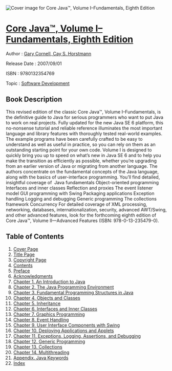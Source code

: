 ![Cover image for Core Java™, Volume I–Fundamentals, Eighth Edition](https://imgdetail.ebookreading.net/cover/cover/software_development/EB9780132354769.jpg)

[Core Java™, Volume I–Fundamentals, Eighth Edition](https://ebookreading.net/view/book/Core+Java%E2%84%A2%2C+Volume+I%E2%80%93Fundamentals%2C+Eighth+Edition-EB9780132354769_1.html "Core Java™, Volume I–Fundamentals, Eighth Edition")
====================================================================================================================

Author : [Gary Cornell](https://ebookreading.net/search/author/Gary+Cornell),[ Cay S. Horstmann](https://ebookreading.net/search/author/+Cay+S.+Horstmann)

Release Date : 2007/09/01

ISBN : 9780132354769

Topic : [Software Development](https://ebookreading.net/search/category/software-development)

Book Description
-----------------

This revised edition of the classic Core Java™, Volume I–Fundamentals, is the definitive guide to Java for serious programmers who want to put Java to work on real projects.
Fully updated for the new Java SE 6 platform, this no-nonsense tutorial and reliable reference illuminates the most important language and library features with thoroughly tested real-world examples. The example programs have been carefully crafted to be easy to understand as well as useful in practice, so you can rely on them as an outstanding starting point for your own code.
Volume I is designed to quickly bring you up to speed on what’s new in Java SE 6 and to help you make the transition as efficiently as possible, whether you’re upgrading from an earlier version of Java or migrating from another language. The authors concentrate on the fundamental concepts of the Java language, along with the basics of user-interface programming. You’ll find detailed, insightful coverage of 
 Java fundamentals 
 Object-oriented programming 
 Interfaces and inner classes 
 Reflection and proxies 
 The event listener model 
GUI programming with Swing
Packaging applications
Exception handling
Logging and debugging
Generic programming
The collections framework
Concurrency
For detailed coverage of XML processing, networking, databases, internationalization, security, advanced AWT/Swing, and other advanced features, look for the forthcoming eighth edition of Core Java™, Volume II—Advanced Features (ISBN: 978-0-13-235479-0).
              
Table of Contents
-----------------

1. [Cover Page](https://ebookreading.net/view/book/Core+Java%E2%84%A2%2C+Volume+I%E2%80%93Fundamentals%2C+Eighth+Edition-EB9780132354769_1.html)
1. [Title Page](https://ebookreading.net/view/book/Core+Java%E2%84%A2%2C+Volume+I%E2%80%93Fundamentals%2C+Eighth+Edition-EB9780132354769_3.html)
1. [Copyright Page](https://ebookreading.net/view/book/Core+Java%E2%84%A2%2C+Volume+I%E2%80%93Fundamentals%2C+Eighth+Edition-EB9780132354769_4.html)
1. [Contents](https://ebookreading.net/view/book/Core+Java%E2%84%A2%2C+Volume+I%E2%80%93Fundamentals%2C+Eighth+Edition-EB9780132354769_5.html)
1. [Preface](https://ebookreading.net/view/book/Core+Java%E2%84%A2%2C+Volume+I%E2%80%93Fundamentals%2C+Eighth+Edition-EB9780132354769_6.html#pref01)
1. [Acknowledgments](https://ebookreading.net/view/book/Core+Java%E2%84%A2%2C+Volume+I%E2%80%93Fundamentals%2C+Eighth+Edition-EB9780132354769_7.html#pref02)
1. [Chapter 1. An Introduction to Java](https://ebookreading.net/view/book/Core+Java%E2%84%A2%2C+Volume+I%E2%80%93Fundamentals%2C+Eighth+Edition-EB9780132354769_8.html#ch01)
1. [Chapter 2. The Java Programming Environment](https://ebookreading.net/view/book/Core+Java%E2%84%A2%2C+Volume+I%E2%80%93Fundamentals%2C+Eighth+Edition-EB9780132354769_9.html#ch02)
1. [Chapter 3. Fundamental Programming Structures in Java](https://ebookreading.net/view/book/Core+Java%E2%84%A2%2C+Volume+I%E2%80%93Fundamentals%2C+Eighth+Edition-EB9780132354769_10.html#ch03)
1. [Chapter 4. Objects and Classes](https://ebookreading.net/view/book/Core+Java%E2%84%A2%2C+Volume+I%E2%80%93Fundamentals%2C+Eighth+Edition-EB9780132354769_11.html#ch04)
1. [Chapter 5. Inheritance](https://ebookreading.net/view/book/Core+Java%E2%84%A2%2C+Volume+I%E2%80%93Fundamentals%2C+Eighth+Edition-EB9780132354769_12.html#ch05)
1. [Chapter 6. Interfaces and Inner Classes](https://ebookreading.net/view/book/Core+Java%E2%84%A2%2C+Volume+I%E2%80%93Fundamentals%2C+Eighth+Edition-EB9780132354769_13.html#ch06)
1. [Chapter 7. Graphics Programming](https://ebookreading.net/view/book/Core+Java%E2%84%A2%2C+Volume+I%E2%80%93Fundamentals%2C+Eighth+Edition-EB9780132354769_14.html#ch07)
1. [Chapter 8. Event Handling](https://ebookreading.net/view/book/Core+Java%E2%84%A2%2C+Volume+I%E2%80%93Fundamentals%2C+Eighth+Edition-EB9780132354769_15.html#ch08)
1. [Chapter 9. User Interface Components with Swing](https://ebookreading.net/view/book/Core+Java%E2%84%A2%2C+Volume+I%E2%80%93Fundamentals%2C+Eighth+Edition-EB9780132354769_16.html#ch09)
1. [Chapter 10. Deploying Applications and Applets](https://ebookreading.net/view/book/Core+Java%E2%84%A2%2C+Volume+I%E2%80%93Fundamentals%2C+Eighth+Edition-EB9780132354769_17.html#ch10)
1. [Chapter 11. Exceptions, Logging, Assertions, and Debugging](https://ebookreading.net/view/book/Core+Java%E2%84%A2%2C+Volume+I%E2%80%93Fundamentals%2C+Eighth+Edition-EB9780132354769_18.html#ch11)
1. [Chapter 12. Generic Programming](https://ebookreading.net/view/book/Core+Java%E2%84%A2%2C+Volume+I%E2%80%93Fundamentals%2C+Eighth+Edition-EB9780132354769_19.html#ch12)
1. [Chapter 13. Collections](https://ebookreading.net/view/book/Core+Java%E2%84%A2%2C+Volume+I%E2%80%93Fundamentals%2C+Eighth+Edition-EB9780132354769_20.html#ch13)
1. [Chapter 14. Multithreading](https://ebookreading.net/view/book/Core+Java%E2%84%A2%2C+Volume+I%E2%80%93Fundamentals%2C+Eighth+Edition-EB9780132354769_21.html#ch14)
1. [Appendix. Java Keywords](https://ebookreading.net/view/book/Core+Java%E2%84%A2%2C+Volume+I%E2%80%93Fundamentals%2C+Eighth+Edition-EB9780132354769_22.html#app01)
1. [Index](https://ebookreading.net/view/book/Core+Java%E2%84%A2%2C+Volume+I%E2%80%93Fundamentals%2C+Eighth+Edition-EB9780132354769_23.html#index)
